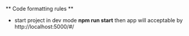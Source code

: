 ** Code formatting rules **

- start project in dev mode __npm run start__
then app will acceptable by http://localhost:5000/#/


